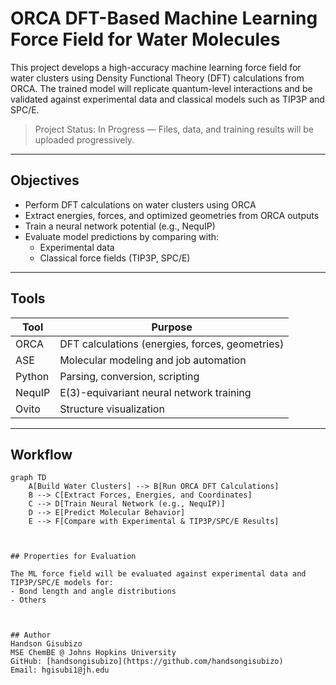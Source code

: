 # ORCA DFT-Based Machine Learning Force Field for Water Molecules

This project develops a high-accuracy machine learning force field for water clusters using Density Functional Theory (DFT) calculations from ORCA. The trained model will replicate quantum-level interactions and be validated against experimental data and classical models such as TIP3P and SPC/E.

> Project Status: In Progress — Files, data, and training results will be uploaded progressively.

---

## Objectives

- Perform DFT calculations on water clusters using ORCA  
- Extract energies, forces, and optimized geometries from ORCA outputs  
- Train a neural network potential (e.g., NequIP)  
- Evaluate model predictions by comparing with:
  - Experimental data  
  - Classical force fields (TIP3P, SPC/E)

---

## Tools

| Tool       | Purpose                                        |
|------------|------------------------------------------------|
| ORCA       | DFT calculations (energies, forces, geometries)|
| ASE        | Molecular modeling and job automation          |
| Python     | Parsing, conversion, scripting                 |
| NequIP     | E(3)-equivariant neural network training       |
| Ovito      | Structure visualization                        |

---

## Workflow

```mermaid
graph TD
    A[Build Water Clusters] --> B[Run ORCA DFT Calculations]
    B --> C[Extract Forces, Energies, and Coordinates]
    C --> D[Train Neural Network (e.g., NequIP)]
    D --> E[Predict Molecular Behavior]
    E --> F[Compare with Experimental & TIP3P/SPC/E Results]
    
    

## Properties for Evaluation

The ML force field will be evaluated against experimental data and TIP3P/SPC/E models for:
- Bond length and angle distributions
- Others 



## Author
Handson Gisubizo 
MSE ChemBE @ Johns Hopkins University 
GitHub: [handsongisubizo](https://github.com/handsongisubizo) 
Email: hgisubi1@jh.edu


